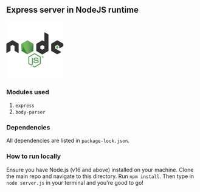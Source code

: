 ## Express server in NodeJS runtime

<img src="./nodejs_logo.png" width="150">

### Modules used

1. `express`
2. `body-parser`

### Dependencies

All dependencies are listed in `package-lock.json`.

### How to run locally

Ensure you have Node.js (v16 and above) installed on your machine. Clone the main repo and navigate to this directory. Run `npm install`. Then type in `node server.js` in your terminal and you're good to go!
